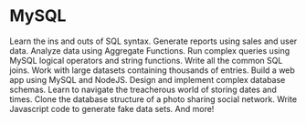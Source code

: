 # MySQL
Learn the ins and outs of SQL syntax.  Generate reports using sales and user data.  Analyze data using Aggregate Functions.  Run complex queries using MySQL logical operators and string functions.  Write all the common SQL joins.  Work with large datasets containing thousands of entries.  Build a web app using MySQL and NodeJS.  Design and implement complex database schemas.  Learn to navigate the treacherous world of storing dates and times.  Clone the database structure of a photo sharing social network.  Write Javascript code to generate fake data sets.  And more!
